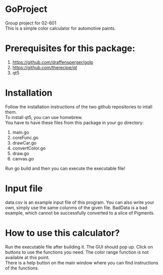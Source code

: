 # GoProject
Group project for 02-601 <br>
This is a simple color calculator for automotive paints.

# Prerequisites for this package:
1. https://github.com/draffensperger/golp
2. https://github.com/therecipe/qt
3. qt5

# Installation
Follow the installation instructions of the two github repositories to intall them. <br>
To install qt5, you can use homebrew. <br>
You have to have these files from this package in your go directory:
1. main.go
2. coreFunc.go
3. drawCar.go
4. convertColor.go
5. draw.go
6. canvas.go

Run go build and then you can execute the executable file!

# Input file
data.csv is an example input file of this program. You can also write your own, simply use the same colunms of the given file.
BadData is a bad example, which cannot be successfully converted to a slice of Pigments.

# How to use this calculator?
Run the executable file after building it. The GUI should pop up. Click on buttons to use the functions you need. The color range function is not available at this point. <br>
There is a help button on the main window where you can find instructions of the functions.
